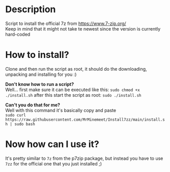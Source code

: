 # Description
Script to install the official 7z from https://www.7-zip.org/  
Keep in mind that it might not take te newest since the version is currently hard-coded

# How to install?
Clone and then run the script as root, it should do the downloading, unpacking and installing for you :)

**Don't know how to run a script?**  
Well… first make sure it can be executed like this:
`sudo chmod +x ./install.sh`
after this start the script as root:
`sudo ./install.sh`

**Can't you do that for me?**   
Well with this command it's basically copy and paste  
`sudo curl https://raw.githubusercontent.com/MrMinemeet/Install7zz/main/install.sh | sudo bash`

# Now how can I use it?
It's pretty similar to `7z` from the p7zip package, but instead you have to use `7zz` for the official one that you just installed ;)
